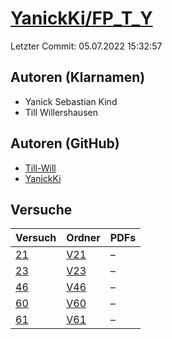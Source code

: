 # [YanickKi/FP_T_Y](https://github.com/YanickKi/FP_T_Y)

Letzter Commit: 05.07.2022 15:32:57

## Autoren (Klarnamen)
- Yanick Sebastian Kind
- Till Willershausen

## Autoren (GitHub)
- [Till-Will](https://github.com/Till-Will)
- [YanickKi](https://github.com/YanickKi)

## Versuche

|       Versuch        |                        Ordner                         |PDFs|
|----------------------|-------------------------------------------------------|----|
|[21](../../versuch/21)|[V21](https://github.com/YanickKi/FP_T_Y/tree/main/V21)|–   |
|[23](../../versuch/23)|[V23](https://github.com/YanickKi/FP_T_Y/tree/main/V23)|–   |
|[46](../../versuch/46)|[V46](https://github.com/YanickKi/FP_T_Y/tree/main/V46)|–   |
|[60](../../versuch/60)|[V60](https://github.com/YanickKi/FP_T_Y/tree/main/V60)|–   |
|[61](../../versuch/61)|[V61](https://github.com/YanickKi/FP_T_Y/tree/main/V61)|–   |
